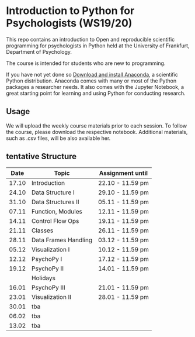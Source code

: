 # Introduction to Python for Psychologists (WS19/20)

This repo contains an introduction to Open and reproducible scientific programming for psychologists in Python held at the University of Frankfurt, Department of Psychology. 

The course is intended for students who are new to programming. 

If you have not yet done so [Download and install Anaconda](https://www.anaconda.com/download/#macos), a scientific Python distribution. Anaconda comes with many or most of the Python packages a researcher needs. It also comes with the Jupyter Notebook, a great starting point for learning and using Python for conducting research. 


## Usage

We will upload the weekly course materials prior to each session. To follow the course, please download the respective notebook. Additional materials, such as .csv files, will be also available her. 


## tentative Structure 

| Date   | Topic          |     Assignment until |
| -------| ----------------------|-------------------|
| 17.10  | Introduction          | 22.10 - 11.59 pm  |
| 24.10  | Data Structure I  | 29.10 - 11.59 pm  |
| 31.10  | Data Structures II         | 05.11 - 11.59 pm  |
| 07.11  | Function, Modules     | 12.11 - 11.59 pm  |
| 14.11  | Control Flow Ops   | 19.11 - 11.59 pm  |
| 21.11  | Classes | 26.11 - 11.59 pm  |
| 28.11  | Data Frames Handling               | 03.12 - 11.59 pm  |
| 05.12  | Visualization I       | 10.12 - 11.59 pm  |
| 12.12  | PsychoPy I            | 17.12 - 11.59 pm  |
| 19.12  | PsychoPy II           | 14.01 - 11.59 pm  |
|        | Holidays              |                   |
| 16.01  | PsychoPy III          | 21.01 - 11.59 pm  |
| 23.01  | Visualization II      | 28.01 - 11.59 pm  |
| 30.01  | tba      |   |
| 06.02  | tba      |   |
| 13.02  | tba      |   |




